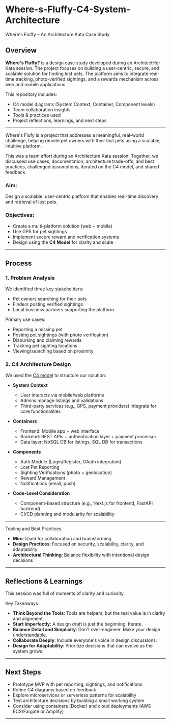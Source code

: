 # Where-s-Fluffy-C4-System-Architecture
Where's Fluffy – An Architecture Kata Case Study


 

## Overview

**Where's Fluffy?** is a design case study developed during an ArchitectHer Kata session. The project focuses on building a user-centric, secure, and scalable solution for finding lost pets. The platform aims to integrate real-time tracking, photo-verified sightings, and a rewards mechanism across web and mobile applications.

This repository includes:
- C4 model diagrams (System Context, Container, Component levels)
- Team collaboration insights
- Tools & practices used
- Project reflections, learnings, and next steps

---


Where's Flufy is a project that addresses a meaningful, real-world challenge, helping reunite pet owners with their lost pets using a scalable, intuitive platform.

This was a team effort during an Architecture Kata session. Together, we discussed use cases, documentation, architecture trade-offs, and best practices, challenged assumptions, iterated on the C4 model, and shared feedback.

### Aim:
Design a scalable, user-centric platform that enables real-time discovery and retrieval of lost pets.

### Objectives:
- Create a multi-platform solution (web + mobile)
- Use GPS for pet sightings
- Implement secure reward and verification systems
- Design using the **C4 Model** for clarity and scale

---

## Process

### 1. Problem Analysis
We identified three key stakeholders:
- Pet owners searching for their pets
- Finders posting verified sightings
- Local business partners supporting the platform

Primary use cases:
- Reporting a missing pet
- Posting pet sightings (with photo verification)
- Disbursing and claiming rewards
- Tracking pet sighting locations
- Viewing/searching based on proximity

### 2. C4 Architecture Design
We used the [C4 model](https://c4model.com/) to structure our solution:

- **System Context**
  - User interacts via mobile/web platforms
  - Admins manage listings and validations
  - Third-party services (e.g., GPS, payment providers) integrate for core functionalities

- **Containers**
  - Frontend: Mobile app + web interface
  - Backend: REST APIs + authentication layer + payment processor
  - Data layer: NoSQL DB for listings, SQL DB for transactions

- **Components**
  - Auth Module (Login/Register, OAuth integration)
  - Lost Pet Reporting
  - Sighting Verifications (photo + geolocation)
  - Reward Management
  - Notifications (email, push)

- **Code-Level Consideration**
  - Component-based structure (e.g., Next.js for frontend, FastAPI backend)
  - CI/CD planning and modularity for scalability

---

Tooling and Best Practices
- **Miro**: Used for collaboration and brainstorming
- **Design Practices**: Focused on security, scalability, clarity, and adaptability
- **Architectural Thinking**: Balance flexibility with intentional design decisions

---

## Reflections & Learnings

This session was full of moments of clarity and curiosity.

Key Takeaways
- **Think Beyond the Tools**: Tools are helpers, but the real value is in clarity and alignment.
- **Start Imperfectly**: A design draft is just the beginning. Iterate.
- **Balance Detail and Simplicity**: Don't over-engineer. Make your design understandable.
- **Collaborate Deeply**: Include everyone's voice in design discussions.
- **Design for Adaptability**: Prioritize decisions that can evolve as the system grows.


---

## Next Steps
- Prototype MVP with pet reporting, sightings, and notifications
- Refine C4 diagrams based on feedback
- Explore microservices or serverless patterns for scalability
- Test architecture decisions by building a small working system
- Consider using containers (Docker) and cloud deployments (AWS ECS/Fargate or Amplify)

---
